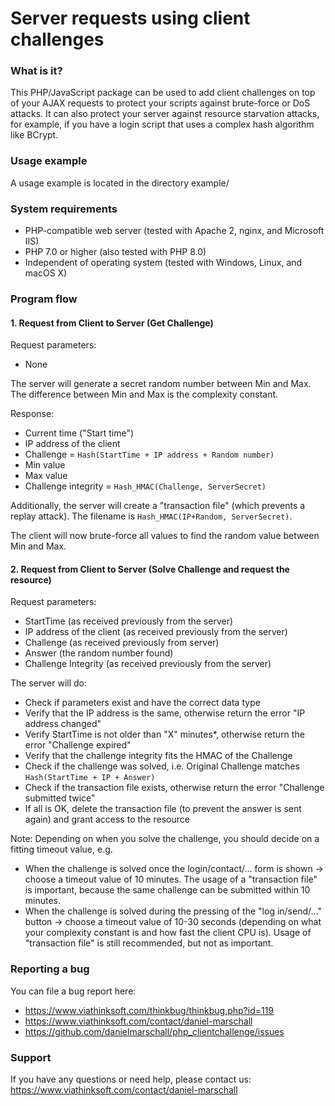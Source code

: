 

# Server requests using client challenges

### What is it?
This PHP/JavaScript package can be used to add client challenges on top of your
AJAX requests to protect your scripts against brute-force or DoS attacks.
It can also protect your server against resource starvation attacks, for example,
if you have a login script that uses a complex hash algorithm like BCrypt.

### Usage example
A usage example is located in the directory example/

### System requirements
- PHP-compatible web server (tested with Apache 2, nginx, and Microsoft IIS)
- PHP 7.0 or higher (also tested with PHP 8.0)
- Independent of operating system (tested with Windows, Linux, and macOS X)


### Program flow

#### 1. Request from Client to Server (Get Challenge)
Request parameters:
- None

The server will generate a secret random number between Min and Max.
The difference between Min and Max is the complexity constant.

Response:
- Current time ("Start time")
- IP address of the client
- Challenge = `Hash(StartTime + IP address + Random number)`
- Min value
- Max value
- Challenge integrity = `Hash_HMAC(Challenge, ServerSecret)`

Additionally, the server will create a "transaction file" (which prevents a replay attack). The filename is `Hash_HMAC(IP+Random, ServerSecret)`.

The client will now brute-force all values to find the random value between Min and Max.

#### 2. Request from Client to Server (Solve Challenge and request the resource)

Request parameters:
- StartTime (as received previously from the server)
- IP address of the client (as received previously from the server)
- Challenge (as received previously from server)
- Answer (the random number found)
- Challenge Integrity (as received previously from the server)

The server will do:
- Check if parameters exist and have the correct data type 
- Verify that the IP address is the same, otherwise return the error "IP address changed"
- Verify StartTime is not older than "X" minutes*, otherwise return the error "Challenge expired"
- Verify that the challenge integrity fits the HMAC of the Challenge
- Check if the challenge was solved, i.e. Original Challenge matches `Hash(StartTime + IP + Answer)`
- Check if the transaction file exists, otherwise return the error "Challenge submitted twice"
- If all is OK, delete the transaction file (to prevent the answer is sent again) and grant access to the resource

Note: Depending on when you solve the challenge, you should decide on a fitting timeout value, e.g.
- When the challenge is solved once the login/contact/... form is shown -> choose a timeout value of 10 minutes. The usage of a "transaction file" is important, because the same challenge can be submitted within 10 minutes.
- When the challenge is solved during the pressing of the "log in/send/..." button -> choose a timeout value of 10-30 seconds (depending on what your complexity constant is and how fast the client CPU is). Usage of "transaction file" is still recommended, but not as important.

### Reporting a bug
You can file a bug report here:
- https://www.viathinksoft.com/thinkbug/thinkbug.php?id=119
- https://www.viathinksoft.com/contact/daniel-marschall
- https://github.com/danielmarschall/php_clientchallenge/issues

### Support
If you have any questions or need help, please contact us:
https://www.viathinksoft.com/contact/daniel-marschall
